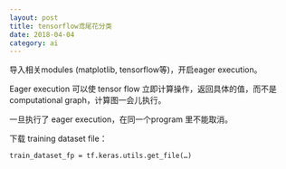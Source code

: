 ```yaml
---
layout: post
title: tensorflow鸢尾花分类
date: 2018-04-04
category: ai
---
```


导入相关modules (matplotlib, tensorflow等)，开启eager execution。

Eager execution 可以使 tensor flow 立即计算操作，返回具体的值，而不是computational graph，计算图一会儿执行。

一旦执行了 eager execution，在同一个program 里不能取消。


下载 training dataset file：

`train_dataset_fp = tf.keras.utils.get_file(…)`

